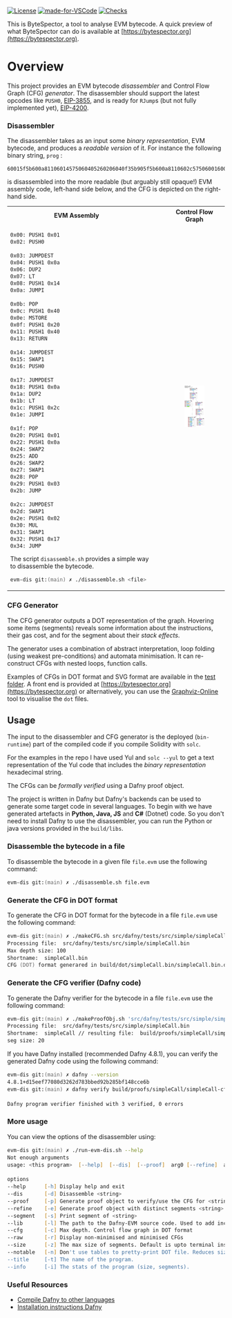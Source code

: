 [![License](https://img.shields.io/badge/License-Apache%202.0-orange.svg)](https://opensource.org/licenses/Apache-2.0)
[![made-for-VSCode](https://img.shields.io/badge/Made%20for-VSCode-1f42ff.svg)](https://code.visualstudio.com/)
[![Checks](https://img.shields.io/badge/DafnyVerify-Verified%20with%204.8.1-green.svg)](https://shields.io/)

This is ByteSpector, a tool to analyse EVM bytecode. A quick preview of what ByteSpector can do is available at [https://bytespector.org](https://bytespector.org).

# Overview

This project provides an EVM bytecode _disassembler_ and Control Flow Graph (CFG) _generator_.
The disassembler should support the latest opcodes like `PUSH0`, [EIP-3855](https://eips.ethereum.org/EIPS/eip-3855), and is ready for `RJump`s (but not fully implemented yet), [EIP-4200](https://eips.ethereum.org/EIPS/eip-4200).

### Disassembler

The disassembler takes as an input some _binary representation_, EVM bytecode, and produces a _readable version_ of it.
For instance the following binary string,  `prog` :

```
60015f5b600a81106014575060405260206040f35b905f5b600a8110602c57506001600a91019190506003565b9060020290601756
```

is disassembled into the more readable (but arguably still opaque!) EVM assembly code, left-hand side below, and
the CFG is depicted on the right-hand side.

<center>
<table>
<tr>
<th style="text-align:center">EVM Assembly &nbsp &nbsp &nbsp</th>
<th></th>
<th style="text-align:center">Control Flow Graph</th>
</tr>
<tr>
<td>

```
0x00: PUSH1 0x01
0x02: PUSH0

0x03: JUMPDEST
0x04: PUSH1 0x0a
0x06: DUP2
0x07: LT
0x08: PUSH1 0x14
0x0a: JUMPI

0x0b: POP
0x0c: PUSH1 0x40
0x0e: MSTORE
0x0f: PUSH1 0x20
0x11: PUSH1 0x40
0x13: RETURN

0x14: JUMPDEST
0x15: SWAP1
0x16: PUSH0

0x17: JUMPDEST
0x18: PUSH1 0x0a
0x1a: DUP2
0x1b: LT
0x1c: PUSH1 0x2c
0x1e: JUMPI

0x1f: POP
0x20: PUSH1 0x01
0x22: PUSH1 0x0a
0x24: SWAP2
0x25: ADD
0x26: SWAP2
0x27: SWAP1
0x28: POP
0x29: PUSH1 0x03
0x2b: JUMP

0x2c: JUMPDEST
0x2d: SWAP1
0x2e: PUSH1 0x02
0x30: MUL
0x31: SWAP1
0x32: PUSH1 0x17
0x34: JUMP
```

The script `disassemble.sh` provides a simple way to disassemble the bytecode.

```zsh
evm-dis git:(main) ✗ ./disassemble.sh <file> 
```

</td>
<td>&nbsp &nbsp &nbsp &nbsp &nbsp &nbsp &nbsp</td>
<td>
<figure>
  <img src="./example-CFG.jpg" alt="CFG" width=1200px/>
</figure>
</td>
</tr>
</table>
</center>

### CFG Generator

The CFG generator outputs a DOT representation of the graph. Hovering some items (segments) reveals some information about the instructions, their gas cost, and for the segment about their _stack effects_.

The generator uses a combination of abstract interpretation, loop folding (using weakest pre-conditions) and automata minimisation.
It can re-construct CFGs with nested loops, function calls.

Examples of CFGs in DOT format and SVG format are available in the [test folder](./src/dafny/tests/src/).
A front end is provided at [https://bytespector.org](https://bytespector.org) or alternatively,
you can use the [Graphviz-Online](https://dreampuf.github.io/GraphvizOnline/) tool to visualise the `dot` files.

## Usage

The input to the disassembler and CFG generator is the deployed (`bin-runtime`) part of the compiled code if you compile Solidity with `solc`.

For the examples in the repo I have used Yul and `solc --yul` to get a text representation of the Yul code that includes the _binary representation_ hexadecimal  string.

The CFGs can be _formally verified_ using a Dafny proof object.

The project is written in Dafny but Dafny's backends can be used to generate some target code in several languages. To begin with we have generated artefacts in **Python, Java, JS** and **C#** (Dotnet) code.
So you don't need to install Dafny to use the disassembler, you can run the Python or java versions provided in the `build/libs`.

### Disassemble the bytecode in a file

To disassemble the bytecode in a given file `file.evm` use the following command:

```zsh
evm-dis git:(main) ✗ ./disassemble.sh file.evm
```

### Generate the CFG in DOT format

To generate the CFG in DOT format for the bytecode in a file `file.evm` use the following command:

```zsh
evm-dis git:(main) ✗ ./makeCFG.sh src/dafny/tests/src/simple/simpleCall.bin
Processing file:  src/dafny/tests/src/simple/simpleCall.bin
Max depth size: 100
Shortname:  simpleCall.bin
CFG (DOT) format generared in build/dot/simpleCall.bin/simpleCall.bin.dot
```

### Generate the CFG verifier (Dafny code)

To generate the Dafny verifier for the bytecode in a file `file.evm` use the following command:

```zsh
evm-dis git:(main) ✗ ./makeProofObj.sh 'src/dafny/tests/src/simple/simpleCall.bin'
Processing file:  src/dafny/tests/src/simple/simpleCall.bin
Shortname:  simpleCall // resulting file:  build/proofs/simpleCall/simpleCall-cfg-verifier.dfy
seg size: 20
```

If you have Dafny installed (recommended Dafny 4.8.1), you can verify the generated Dafny code using the following command:

```zsh
evm-dis git:(main) ✗ dafny --version
4.8.1+d15eef77080d3262d783bbed92b285bf148cce6b
evm-dis git:(main) ✗ dafny verify build/proofs/simpleCall/simpleCall-cfg-verifier.dfy

Dafny program verifier finished with 3 verified, 0 errors
```

### More usage

You can view the options of the disassembler using:

```zsh
evm-dis git:(main) ✗ ./run-evm-dis.sh --help
Not enough arguments
usage: <this program>  [--help]  [--dis]  [--proof]  arg0 [--refine]  arg0 [--segment]  [--lib]  arg0 [--cfg]  arg0 [--raw]  [--size]  arg0 [--notable]  [--title]  arg0 [--info]  <string>

options
--help      [-h] Display help and exit
--dis       [-d] Disassemble <string>
--proof     [-p] Generate proof object to verify/use the CFG for <string>
--refine    [-e] Generate proof object with distinct segments <string>
--segment   [-s] Print segment of <string>
--lib       [-l] The path to the Dafny-EVM source code. Used to add includes files in the proof object. 
--cfg       [-c] Max depth. Control flow graph in DOT format
--raw       [-r] Display non-minimised and minimised CFGs
--size      [-z] The max size of segments. Default is upto terminal instructions or JUMPDEST.
--notable   [-n] Don't use tables to pretty-print DOT file. Reduces size of the DOT file.
--title     [-t] The name of the program.
--info      [-i] The stats of the program (size, segments).
```

### Useful Resources

- [Compile Dafny to other languages](https://github.com/dafny-lang/dafny/wiki/INSTALL/e488d7fec693266b206a6775feaff328c9c08f13#compiling-dafny)
- [Installation instructions Dafny](https://dafny.org/dafny/Installation#compiling-dafny)
